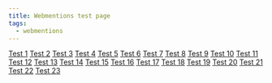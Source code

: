 ```yaml
---
title: Webmentions test page
tags:
  - webmentions
---
```

<!--more-->

<a href="https://webmention.rocks/test/1">Test 1</a>
<a href="https://webmention.rocks/test/2">Test 2</a>
<a href="https://webmention.rocks/test/3">Test 3</a>
<a href="https://webmention.rocks/test/4">Test 4</a>
<a href="https://webmention.rocks/test/5">Test 5</a>
<a href="https://webmention.rocks/test/6">Test 6</a>
<a href="https://webmention.rocks/test/7">Test 7</a>
<a href="https://webmention.rocks/test/8">Test 8</a>
<a href="https://webmention.rocks/test/9">Test 9</a>
<a href="https://webmention.rocks/test/10">Test 10</a>
<a href="https://webmention.rocks/test/11">Test 11</a>
<a href="https://webmention.rocks/test/12">Test 12</a>
<a href="https://webmention.rocks/test/13">Test 13</a>
<a href="https://webmention.rocks/test/14">Test 14</a>
<a href="https://webmention.rocks/test/15">Test 15</a>
<a href="https://webmention.rocks/test/16">Test 16</a>
<a href="https://webmention.rocks/test/17">Test 17</a>
<a href="https://webmention.rocks/test/18">Test 18</a>
<a href="https://webmention.rocks/test/19">Test 19</a>
<a href="https://webmention.rocks/test/20">Test 20</a>
<a href="https://webmention.rocks/test/21">Test 21</a>
<a href="https://webmention.rocks/test/22">Test 22</a>
<a href="https://webmention.rocks/test/23/page">Test 23</a>
